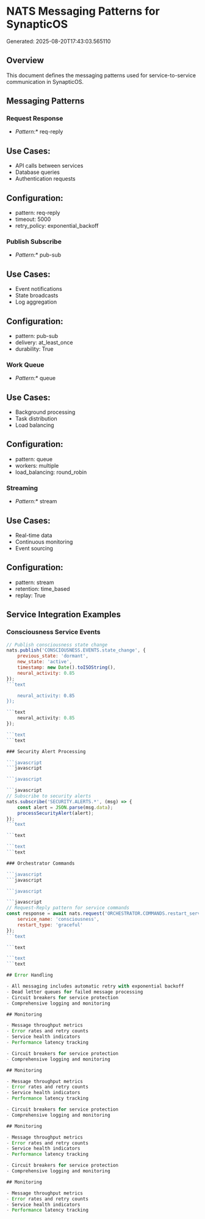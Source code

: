 # NATS Messaging Patterns for SynapticOS

Generated: 2025-08-20T17:43:03.565110

## Overview

This document defines the messaging patterns used for service-to-service communication in SynapticOS.

## Messaging Patterns

### Request Response

* *Pattern:** req-reply

## Use Cases:

- API calls between services
- Database queries
- Authentication requests

## Configuration:

- pattern: req-reply
- timeout: 5000
- retry_policy: exponential_backoff

### Publish Subscribe

* *Pattern:** pub-sub

## Use Cases:

- Event notifications
- State broadcasts
- Log aggregation

## Configuration:

- pattern: pub-sub
- delivery: at_least_once
- durability: True

### Work Queue

* *Pattern:** queue

## Use Cases:

- Background processing
- Task distribution
- Load balancing

## Configuration:

- pattern: queue
- workers: multiple
- load_balancing: round_robin

### Streaming

* *Pattern:** stream

## Use Cases:

- Real-time data
- Continuous monitoring
- Event sourcing

## Configuration:

- pattern: stream
- retention: time_based
- replay: True

## Service Integration Examples

### Consciousness Service Events

```javascript
// Publish consciousness state change
nats.publish('CONSCIOUSNESS.EVENTS.state_change', {
    previous_state: 'dormant',
    new_state: 'active',
    timestamp: new Date().toISOString(),
    neural_activity: 0.85
});
```text

    neural_activity: 0.85
});

```text
    neural_activity: 0.85
});

```text
```text

### Security Alert Processing

```javascript
```javascript

```javascript

```javascript
// Subscribe to security alerts
nats.subscribe('SECURITY.ALERTS.*', (msg) => {
    const alert = JSON.parse(msg.data);
    processSecurityAlert(alert);
});
```text

```text

```text
```text

### Orchestrator Commands

```javascript
```javascript

```javascript

```javascript
// Request-Reply pattern for service commands
const response = await nats.request('ORCHESTRATOR.COMMANDS.restart_service', {
    service_name: 'consciousness',
    restart_type: 'graceful'
});
```text

```text

```text
```text

## Error Handling

- All messaging includes automatic retry with exponential backoff
- Dead letter queues for failed message processing
- Circuit breakers for service protection
- Comprehensive logging and monitoring

## Monitoring

- Message throughput metrics
- Error rates and retry counts
- Service health indicators
- Performance latency tracking

- Circuit breakers for service protection
- Comprehensive logging and monitoring

## Monitoring

- Message throughput metrics
- Error rates and retry counts
- Service health indicators
- Performance latency tracking

- Circuit breakers for service protection
- Comprehensive logging and monitoring

## Monitoring

- Message throughput metrics
- Error rates and retry counts
- Service health indicators
- Performance latency tracking

- Circuit breakers for service protection
- Comprehensive logging and monitoring

## Monitoring

- Message throughput metrics
- Error rates and retry counts
- Service health indicators
- Performance latency tracking
